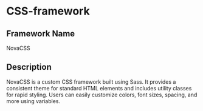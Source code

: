 # CSS-framework


## Framework Name
NovaCSS 

## Description
NovaCSS is a custom CSS framework built using Sass. It provides a consistent theme for standard HTML elements and includes utility classes for rapid styling. Users can easily customize colors, font sizes, spacing, and more using variables.
